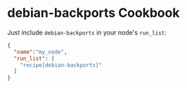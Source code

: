 debian-backports Cookbook
=========================
Just include `debian-backports` in your node's `run_list`:

```json
{
  "name":"my_node",
  "run_list": [
    "recipe[debian-backports]"
  ]
}
```

